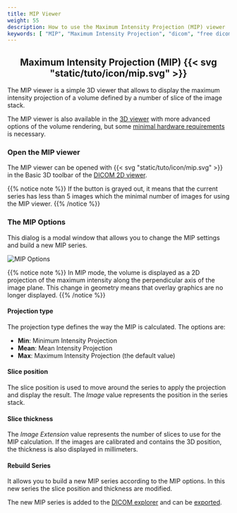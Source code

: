 ```yaml
---
title: MIP Viewer
weight: 55
description: How to use the Maximum Intensity Projection (MIP) viewer
keywords: [ "MIP", "Maximum Intensity Projection", "dicom", "free dicom viewer" ]
---
```


## <center>Maximum Intensity Projection (MIP) {{< svg "static/tuto/icon/mip.svg" >}}</center>

The MIP viewer is a simple 3D viewer that allows to display the maximum intensity projection of a volume defined by a number of slice of the image stack. 

The MIP viewer is also available in the [3D viewer](../dicom-3d-viewer) with more advanced options of the volume rendering, but some [minimal hardware requirements](../dicom-3d-viewer/#requirements) is necessary.


### Open the MIP viewer
The MIP viewer can be opened with {{< svg "static/tuto/icon/mip.svg" >}} in the Basic 3D toolbar of the [DICOM 2D viewer](../dicom-2d-viewer).

{{% notice note %}}
If the button is grayed out, it means that the current series has less than 5 images which the minimal number of images for using the MIP viewer. 
{{% /notice %}}

### The MIP Options

This dialog is a modal window that allows you to change the MIP settings and build a new MIP series.

![MIP Options](/tuto/mip-options.png?classes=shadow)
<br>

{{% notice note %}}
In MIP mode, the volume is displayed as a 2D projection of the maximum intensity along the perpendicular axis of the image plane. This change in geometry means that overlay graphics are no longer displayed.
{{% /notice %}}

#### Projection type
The projection type defines the way the MIP is calculated. The options are:
* **Min**: Minimum Intensity Projection
* **Mean**: Mean Intensity Projection
* **Max**: Maximum Intensity Projection (the default value)


#### Slice position
The slice position is used to move around the series to apply the projection and display the result. The _Image_ value represents the position in the series stack.

#### Slice thickness
The _Image Extension_ value represents the number of slices to use for the MIP calculation. If the images are calibrated and contains the 3D position, the thickness is also displayed in millimeters.

#### Rebuild Series

It allows you to build a new MIP series according to the MIP options. In this new series the slice position and thickness are modified. 

The new MIP series is added to the [DICOM explorer](../dicom-explorer/) and can be [exported](../dicom-export/#dicom-export-hahahugoshortcodes2hbhb).